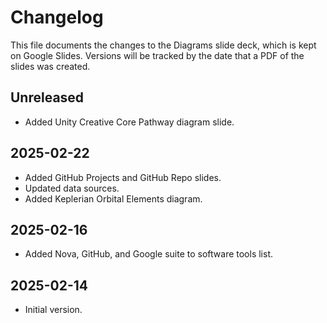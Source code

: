 # Changelog

This file documents the changes to the Diagrams slide deck, which is kept on Google Slides. Versions will be tracked by the date that a PDF of the slides was created.

## Unreleased

- Added Unity Creative Core Pathway diagram slide.

## 2025-02-22

- Added GitHub Projects and GitHub Repo slides.
- Updated data sources.
- Added Keplerian Orbital Elements diagram.

## 2025-02-16

- Added Nova, GitHub, and Google suite to software tools list.

## 2025-02-14

- Initial version. 

